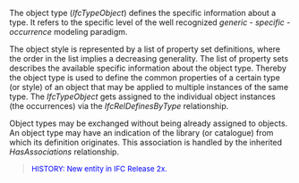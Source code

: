 ﻿The object type (_IfcTypeObject_) defines the specific information about a type. It refers to the specific level of the well recognized _generic - specific - occurrence_ modeling paradigm.

The object style is represented by a list of property set definitions, where the order in the list implies a decreasing generality. The list of property sets describes the available specific information about the object type. Thereby the object type is used to define the common properties of a certain type (or style) of an object that may be applied to multiple instances of the same type. The _IfcTypeObject_ gets assigned to the individual object instances (the occurrences) via the _IfcRelDefinesByType_ relationship.

Object types may be exchanged without being already assigned to objects. An object type may have an indication of the library (or catalogue) from which its definition originates. This association is handled by the inherited _HasAssociations_ relationship.

> <font color="#0000FF" size="-1">HISTORY: New entity in IFC Release
		  2x.</font>
>
